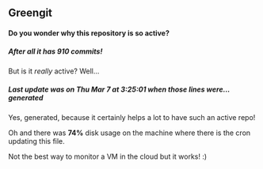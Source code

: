 ## Greengit

#### Do you wonder why this repository is so active?

##### After all it has 910 commits!

But is it *really* active? Well...

##### Last update was on Thu Mar 7 at 3:25:01 when those lines were... generated

Yes, generated, because it certainly helps a lot to have such an active repo!

Oh and there was **74%** disk usage on the machine
where there is the cron updating this file.

Not the best way to monitor a VM in the cloud but it works! :)
